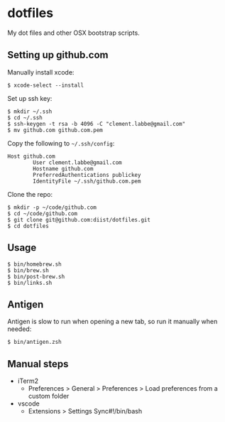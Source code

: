 # dotfiles

My dot files and other OSX bootstrap scripts.

## Setting up github.com
Manually install xcode:
```
$ xcode-select --install
```

Set up ssh key:
```
$ mkdir ~/.ssh
$ cd ~/.ssh
$ ssh-keygen -t rsa -b 4096 -C "clement.labbe@gmail.com"
$ mv github.com github.com.pem
```

Copy the following to `~/.ssh/config`:
```
Host github.com
        User clement.labbe@gmail.com
        Hostname github.com
        PreferredAuthentications publickey
        IdentityFile ~/.ssh/github.com.pem
```

Clone the repo:
```
$ mkdir -p ~/code/github.com
$ cd ~/code/github.com
$ git clone git@github.com:diist/dotfiles.git
$ cd dotfiles
```

## Usage
```
$ bin/homebrew.sh
$ bin/brew.sh
$ bin/post-brew.sh
$ bin/links.sh
```

## Antigen
Antigen is slow to run when opening a new tab, so run it manually when needed:
```
$ bin/antigen.zsh
```

## Manual steps
- iTerm2
  - Preferences > General > Preferences > Load preferences from a custom folder
- vscode
  - Extensions > Settings Sync#!/bin/bash

